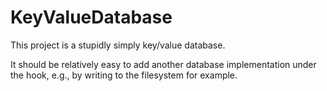 KeyValueDatabase
================

This project is a stupidly simply key/value database.

It should be relatively easy to add another database implementation under the
hook, e.g., by writing to the filesystem for example.
